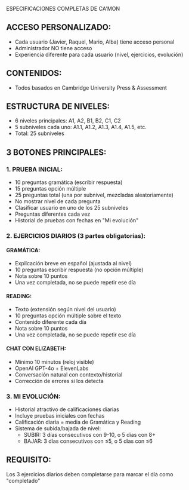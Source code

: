 ESPECIFICACIONES COMPLETAS DE CA'MON

## ACCESO PERSONALIZADO:
- Cada usuario (Javier, Raquel, Mario, Alba) tiene acceso personal
- Administrador NO tiene acceso
- Experiencia diferente para cada usuario (nivel, ejercicios, evolución)

## CONTENIDOS:
- Todos basados en Cambridge University Press & Assessment

## ESTRUCTURA DE NIVELES:
- 6 niveles principales: A1, A2, B1, B2, C1, C2
- 5 subniveles cada uno: A1.1, A1.2, A1.3, A1.4, A1.5, etc.
- Total: 25 subniveles

## 3 BOTONES PRINCIPALES:

### 1. PRUEBA INICIAL:
- 10 preguntas gramática (escribir respuesta)
- 15 preguntas opción múltiple
- 25 preguntas total (una por subnivel, mezcladas aleatoriamente)
- No mostrar nivel de cada pregunta
- Clasificar usuario en uno de los 25 subniveles
- Preguntas diferentes cada vez
- Historial de pruebas con fechas en "Mi evolución"

### 2. EJERCICIOS DIARIOS (3 partes obligatorias):

#### GRAMÁTICA:
- Explicación breve en español (ajustada al nivel)
- 10 preguntas escribir respuesta (no opción múltiple)
- Nota sobre 10 puntos
- Una vez completada, no se puede repetir ese día

#### READING:
- Texto (extensión según nivel del usuario)
- 10 preguntas opción múltiple sobre el texto
- Contenido diferente cada día
- Nota sobre 10 puntos
- Una vez completada, no se puede repetir ese día

#### CHAT CON ELIZABETH:
- Mínimo 10 minutos (reloj visible)
- OpenAI GPT-4o + ElevenLabs
- Conversación natural con contexto/historial
- Corrección de errores si los detecta

### 3. MI EVOLUCIÓN:
- Historial atractivo de calificaciones diarias
- Incluye pruebas iniciales con fechas
- Calificación diaria = media de Gramática y Reading
- Sistema de subida/bajada de nivel:
  * SUBIR: 3 días consecutivos con 9-10, o 5 días con 8+
  * BAJAR: 3 días consecutivos con ≤5, o 5 días con ≤6

## REQUISITO:
Los 3 ejercicios diarios deben completarse para marcar el día como "completado"
